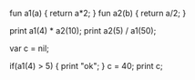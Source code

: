 fun a1(a) { return a*2; }
fun a2(b) { return a/2; }

print a1(4) * a2(10); print a2(5) / a1(50);



var c = nil;

if(a1(4) > 5) { print "ok"; }
c = 40; print c;